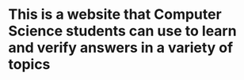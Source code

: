 # This is a website that Computer Science students can use to learn and verify answers in a variety of topics
